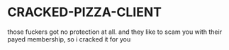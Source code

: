 # CRACKED-PIZZA-CLIENT
those fuckers got no protection at all. and they like to scam you with their payed membership, so i cracked it for you
